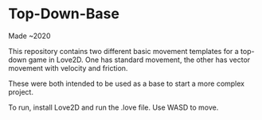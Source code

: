 # Top-Down-Base

Made ~2020

This repository contains two different basic movement templates for a top-down game in Love2D. 
One has standard movement, the other has vector movement with velocity and friction.

These were both intended to be used as a base to start a more complex project.

To run, install Love2D and run the .love file. Use WASD to move.
